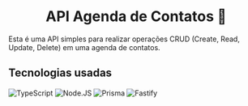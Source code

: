 <h1 align="center" style="font-weight: bold;">API Agenda de Contatos 👤</h1>

Esta é uma API simples para realizar operações CRUD (Create, Read, Update, Delete) em uma agenda de contatos.

## Tecnologias usadas
<div style="display:inline_block">
 <img align="center" alt="TypeScript" src="https://img.shields.io/badge/TypeScript-007ACC?style=for-the-badge&logo=typescript&logoColor=white" />

 <img align="center" alt="Node.JS" 			src="https://img.shields.io/badge/Node.js-43853D?style=for-the-badge&logo=node.js&logoColor=white" />

 <img align="center" alt="Prisma" src="https://img.shields.io/badge/Prisma-3982CE?style=for-the-badge&logo=Prisma&logoColor=white" />

 <img align="center" alt="Fastify" src="https://img.shields.io/badge/fastify-%23000000.svg?style=for-the-badge&logo=fastify&logoColor=white" />
</div>
